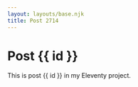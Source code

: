 ```yaml
---
layout: layouts/base.njk
title: Post 2714
---
```


# Post {{ id }}

This is post {{ id }} in my Eleventy project.
